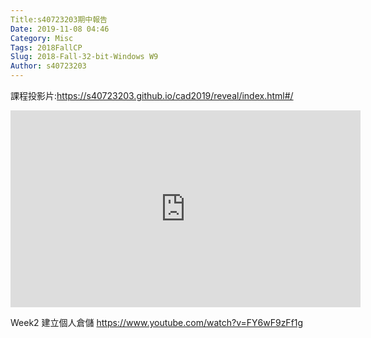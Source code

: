 ```yaml
---
Title:s40723203期中報告
Date: 2019-11-08 04:46
Category: Misc
Tags: 2018FallCP
Slug: 2018-Fall-32-bit-Windows W9
Author: s40723203
---
```

課程投影片:<a href="https://s40723203.github.io/cad2019/reveal/index.html#/">https://s40723203.github.io/cad2019/reveal/index.html#/</a>

<iframe width="560" height="315" src="https://www.youtube.com/embed/u5Kgt975Zk0" frameborder="0" allow="accelerometer; autoplay; encrypted-media; gyroscope; picture-in-picture" allowfullscreen></iframe>

Week2 建立個人倉儲
<a href="https://www.youtube.com/watch?v=FY6wF9zFf1g">https://www.youtube.com/watch?v=FY6wF9zFf1g</a>
